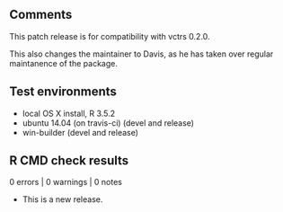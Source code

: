 ## Comments

This patch release is for compatibility with vctrs 0.2.0.

This also changes the maintainer to Davis, as he has taken over regular 
maintanence of the package.

## Test environments
* local OS X install, R 3.5.2
* ubuntu 14.04 (on travis-ci) (devel and release)
* win-builder (devel and release)

## R CMD check results

0 errors | 0 warnings | 0 notes

* This is a new release.
